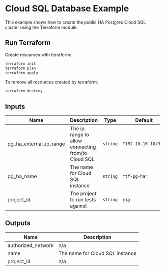 # Cloud SQL Database Example

This example shows how to create the public HA Postgres Cloud SQL cluster using the Terraform module.

## Run Terraform

Create resources with terraform:

```bash
terraform init
terraform plan
terraform apply
```

To remove all resources created by terraform:

```bash
terraform destroy
```

<!-- BEGINNING OF PRE-COMMIT-TERRAFORM DOCS HOOK -->
## Inputs

| Name | Description | Type | Default | Required |
|------|-------------|------|---------|:--------:|
| pg\_ha\_external\_ip\_range | The ip range to allow connecting from/to Cloud SQL | `string` | `"192.10.10.10/32"` | no |
| pg\_ha\_name | The name for Cloud SQL instance | `string` | `"tf-pg-ha"` | no |
| project\_id | The project to run tests against | `string` | n/a | yes |

## Outputs

| Name | Description |
|------|-------------|
| authorized\_network | n/a |
| name | The name for Cloud SQL instance |
| project\_id | n/a |

<!-- END OF PRE-COMMIT-TERRAFORM DOCS HOOK -->
